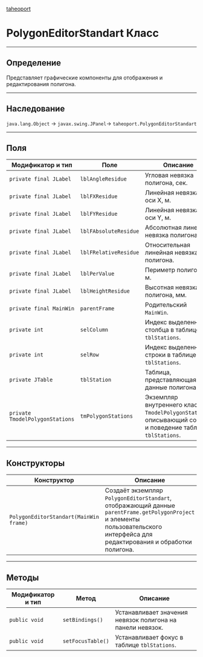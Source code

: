 
[taheoport](https://github.com/AndrewNizovkin/Taheoport/blob/main/README.md)

# PolygonEditorStandart Класс

---

## Определение

Представляет графические компоненты для отображения и редактирования полигона.

---

## Наследование

`java.lang.Object` -> `javax.swing.JPanel`-> `taheoport.PolygonEditorStandart`

---

## Поля

Модификатор и тип | Поле | Описание
--- | ---|---
`private final JLabel` | `lblAngleResidue` | Угловая невязка полигона, сек.
`private final JLabel` | `lblFXResidue` | Линейная невязка по оси X, м.
`private final JLabel` | `lblFYResidue` | Линейная невязка по оси Y, м.
`private final JLabel` | `lblFAbsoluteResidue` | Абсолютная линейная невязка полигона, м.
`private final JLabel` | `lblFRelativeResidue` | Относительная линейная невязка полигона.
`private final JLabel` | `lblPerValue` | Периметр полигона, м.
`private final JLabel` | `lblHeightResidue` | Высотная невязка полигона, мм.
`private final MainWin` | `parentFrame` | Родительский `MainWin`.
`private int` | `selColumn` | Индекс выделенного столбца в таблице `tblStations`.
`private int` | `selRow` | Индекс выделенной строки в таблице `tblStations`.
`private JTable` | `tblStation` | Таблица, представляющая данные полигона.
`private TmodelPolygonStations` | `tmPolygonStations` | Экземпляр внутреннего класса `TmodelPolygonStations`, описывающий состав и поведение таблицы `tblStations`.

---

## Конструкторы

Конструктор | Описание
--- | ---
`PolygonEditorStandart(MainWin frame)` | Создаёт экземпляр `PolygonEditorStandart`, отображающий данные `parentFrame.getPolygonProject` и элементы пользовательского интерфейса для редактирования и обработки полигона.

---

## Методы

Модификатор и тип | Метод | Описание
--- | --- | ---
`public void` | `setBindings()` | Устанавливает значения невязок полигона на панели невязок.
`public void` | `setFocusTable()` | Устанавливает фокус в таблице `tblStations`.
